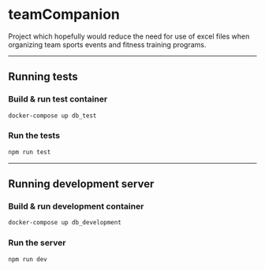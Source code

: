 # teamCompanion

Project which hopefully would reduce the need for use of excel files when organizing team sports events and fitness training programs.
___

## Running tests

### Build & run test container

```bash
docker-compose up db_test
```

### Run the tests

```bash
npm run test
```

___

## Running development server

### Build & run development container

```bash
docker-compose up db_development
```

### Run the server

```bash
npm run dev
```
